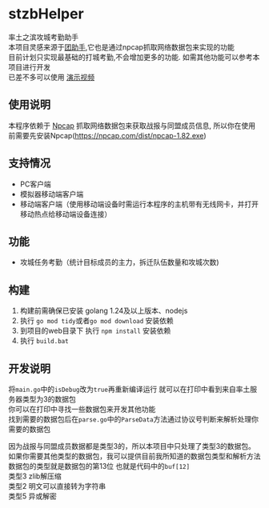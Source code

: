 # stzbHelper
率土之滨攻城考勤助手  
本项目灵感来源于[团助手](http://stzbtool.cn/),它也是通过npcap抓取网络数据包来实现的功能  
目前计划只实现最基础的打城考勤,不会增加更多的功能.  如需其他功能可以参考本项目进行开发  
已差不多可以使用 [演示视频](https://www.bilibili.com/video/BV1ABVqzFERV)
## 使用说明
本程序依赖于 [Npcap](https://npcap.com/#download) 抓取网络数据包来获取战报与同盟成员信息, 所以你在使用前需要先安装Npcap(https://npcap.com/dist/npcap-1.82.exe)  
## 支持情况
- PC客户端
- 模拟器移动端客户端
- 移动端客户端（使用移动端设备时需运行本程序的主机带有无线网卡，并打开移动热点给移动端设备连接）
## 功能
- 攻城任务考勤（统计目标成员的主力，拆迁队伍数量和攻城次数)
## 构建
1. 构建前需确保已安装 golang 1.24及以上版本、nodejs  
2. 执行 `go mod tidy`或者`go mod download` 安装依赖
3. 到项目的web目录下 执行 `npm install` 安装依赖
4. 执行 `build.bat`
## 开发说明
将`main.go`中的`isDebug`改为`true`再重新编译运行 就可以在打印中看到来自率土服务器类型为3的数据包  
你可以在打印中寻找一些数据包来开发其他功能  
找到需要的数据包后在`parse.go`中的`ParseData`方法通过协议号判断来解析处理你需要的数据包  
  
因为战报与同盟成员数据都是类型3的，所以本项目中只处理了类型3的数据包。   
如果你需要其他类型的数据包，我可以提供目前我所知道的数据包类型和解析方法  
数据包的类型就是数据包的第13位 也就是代码中的`buf[12]`  
类型3 zlib解压缩  
类型2 明文可以直接转为字符串  
类型5 异或解密  
